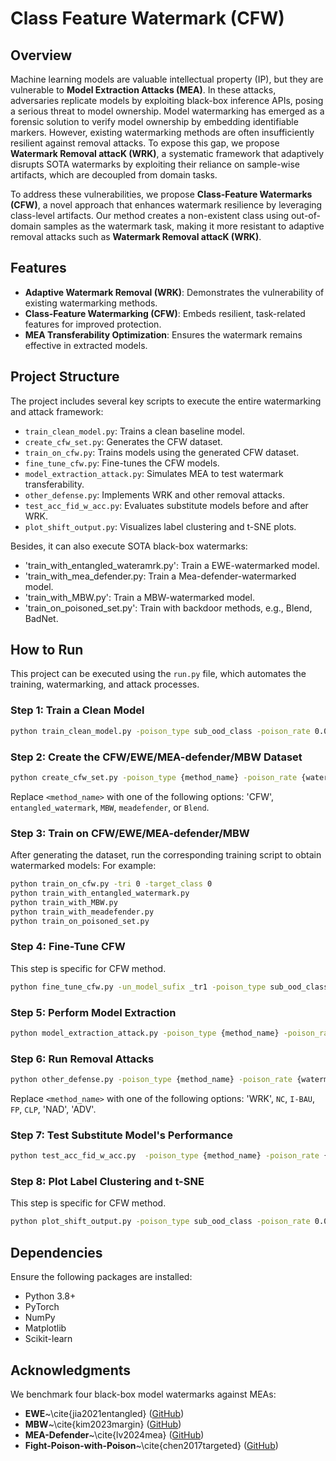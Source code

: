 # Class Feature Watermark (CFW)

## Overview
Machine learning models are valuable intellectual property (IP), but they are vulnerable to **Model Extraction Attacks (MEA)**. In these attacks, adversaries replicate models by exploiting black-box inference APIs, posing a serious threat to model ownership. Model watermarking has emerged as a forensic solution to verify model ownership by embedding identifiable markers. However, existing watermarking methods are often insufficiently resilient against removal attacks. To expose this gap, we propose **Watermark Removal attacK (WRK)**, a systematic framework that adaptively disrupts SOTA watermarks by exploiting their reliance on sample-wise artifacts, which are decoupled from domain tasks.

To address these vulnerabilities, we propose **Class-Feature Watermarks (CFW)**, a novel approach that enhances watermark resilience by leveraging class-level artifacts. Our method creates a non-existent class using out-of-domain samples as the watermark task, making it more resistant to adaptive removal attacks such as **Watermark Removal attacK (WRK)**.

## Features
- **Adaptive Watermark Removal (WRK)**: Demonstrates the vulnerability of existing watermarking methods.
- **Class-Feature Watermarking (CFW)**: Embeds resilient, task-related features for improved protection.
- **MEA Transferability Optimization**: Ensures the watermark remains effective in extracted models.

## Project Structure
The project includes several key scripts to execute the entire watermarking and attack framework:
- `train_clean_model.py`: Trains a clean baseline model.
- `create_cfw_set.py`: Generates the CFW dataset.
- `train_on_cfw.py`: Trains models using the generated CFW dataset.
- `fine_tune_cfw.py`: Fine-tunes the CFW models.
- `model_extraction_attack.py`: Simulates MEA to test watermark transferability.
- `other_defense.py`: Implements WRK and other removal attacks.
- `test_acc_fid_w_acc.py`: Evaluates substitute models before and after WRK.
- `plot_shift_output.py`: Visualizes label clustering and t-SNE plots.
  
Besides, it can also execute SOTA black-box watermarks:
- 'train_with_entangled_wateramrk.py': Train a EWE-watermarked model.
- 'train_with_mea_defender.py: Train a Mea-defender-watermarked model.
- 'train_with_MBW.py': Train a MBW-watermarked model.
- 'train_on_poisoned_set.py': Train with backdoor methods, e.g., Blend, BadNet.

## How to Run
This project can be executed using the `run.py` file, which automates the training, watermarking, and attack processes.

### Step 1: Train a Clean Model
```bash
python train_clean_model.py -poison_type sub_ood_class -poison_rate 0.002
```

### Step 2: Create the CFW/EWE/MEA-defender/MBW Dataset

```bash
python create_cfw_set.py -poison_type {method_name} -poison_rate {watermark_rate}
```

Replace `<method_name>` with one of the following options: 'CFW', `entangled_watermark`, `MBW`, `meadefender`, or `Blend`.

### Step 3: Train on CFW/EWE/MEA-defender/MBW
After generating the dataset, run the corresponding training script to obtain watermarked models:
For example:
```bash
python train_on_cfw.py -tri 0 -target_class 0
python train_with_entangled_watermark.py
python train_with_MBW.py
python train_with_meadefender.py
python train_on_poisoned_set.py
```

### Step 4: Fine-Tune CFW
This step is specific for CFW method.
```bash
python fine_tune_cfw.py -un_model_sufix _tr1 -poison_type sub_ood_class -poison_rate 0.002 -tri 0 -target_class 0
```

### Step 5: Perform Model Extraction
```bash
python model_extraction_attack.py -poison_type {method_name} -poison_rate {watermark_rate} -model model_unlearned_sub_10_tri0_cls0_tr1.pt -mea_type pb
```

### Step 6: Run Removal Attacks
```bash
python other_defense.py -poison_type {method_name} -poison_rate {watermark_rate} -defense {removal_method} -model extract_pb_{victim_model_name}.pt -wmr_lr 0.0001
```

Replace `<method_name>` with one of the following options: 'WRK', `NC`, `I-BAU`, `FP`, `CLP`, 'NAD', 'ADV'.

### Step 7: Test Substitute Model's Performance
```bash
python test_acc_fid_w_acc.py  -poison_type {method_name} -poison_rate {watermark_rate} -model {removal_method}_extract_pb_{victim_model_name}.pt -victim_model {victim_model_name}.pt
```

### Step 8: Plot Label Clustering and t-SNE
This step is specific for CFW method.
```bash
python plot_shift_output.py -poison_type sub_ood_class -poison_rate 0.002 -model WMR_extract_pb_model_unlearned_sub_10_tri0_cls0_tr1_lr0.0001.pt
```

## Dependencies
Ensure the following packages are installed:
- Python 3.8+
- PyTorch
- NumPy
- Matplotlib
- Scikit-learn

## Acknowledgments
We benchmark four black-box model watermarks against MEAs: 
- **EWE**~\cite{jia2021entangled} ([GitHub](https://github.com/cleverhans-lab/entangled-watermark))
- **MBW**~\cite{kim2023margin} ([GitHub](https://github.com/matbambbang/margin-based-watermarking))
- **MEA-Defender**~\cite{lv2024mea} ([GitHub](https://github.com/lvpeizhuo/MEA-Defender))
- **Fight-Poison-with-Poison**~\cite{chen2017targeted} ([GitHub](https://github.com/Unispac/Fight-Poison-With-Poison))


